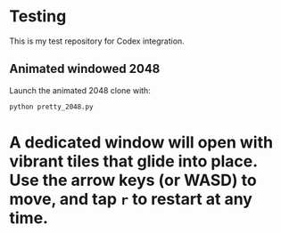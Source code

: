 
# Testing
This is my test repository for Codex integration.

## Animated windowed 2048

Launch the animated 2048 clone with:

```bash
python pretty_2048.py
```

A dedicated window will open with vibrant tiles that glide into place.
Use the arrow keys (or WASD) to move, and tap `r` to restart at any time.
=======
